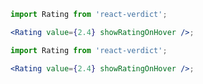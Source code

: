 ```jsx noeditor
import Rating from 'react-verdict';

<Rating value={2.4} showRatingOnHover />;
```

```jsx static
import Rating from 'react-verdict';

<Rating value={2.4} showRatingOnHover />;
```

